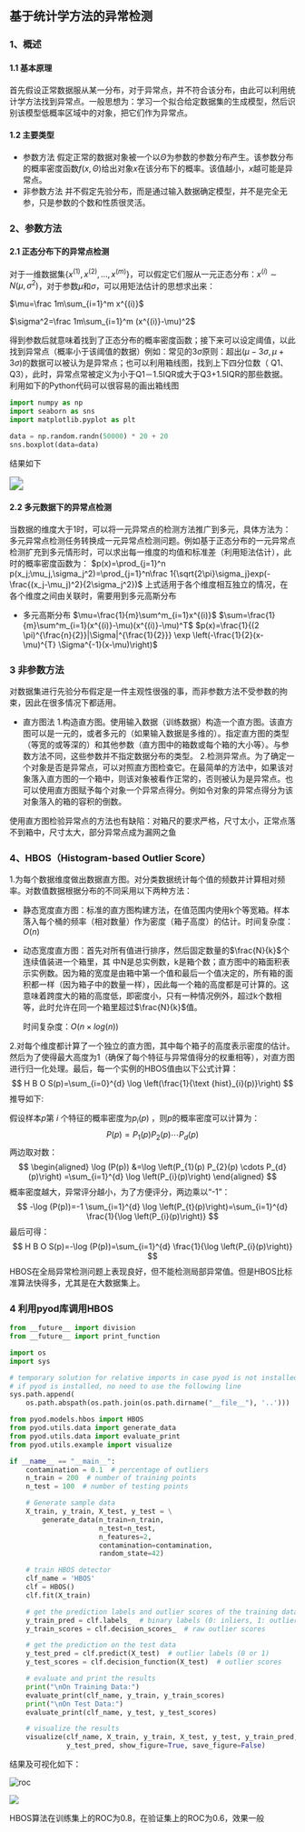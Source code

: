 ## 基于统计学方法的异常检测
### 1、概述

#### 1.1 基本原理
首先假设正常数据服从某一分布，对于异常点，并不符合该分布，由此可以利用统计学方法找到异常点。一般思想为：学习一个拟合给定数据集的生成模型，然后识别该模型低概率区域中的对象，把它们作为异常点。

#### 1.2 主要类型
- 参数方法
假定正常的数据对象被一个以$\Theta$为参数的参数分布产生。该参数分布的概率密度函数$f(x,\Theta)$给出对象$x$在该分布下的概率。该值越小，$x$越可能是异常点。
- 非参数方法
并不假定先验分布，而是通过输入数据确定模型，并不是完全无参，只是参数的个数和性质很灵活。

### 2、参数方法
#### 2.1 正态分布下的异常点检测
对于一维数据集$\{x^{(1)}, x^{(2)}, ..., x^{(m)}\}$，可以假定它们服从一元正态分布：$x^{(i)}\sim N(\mu, \sigma^2)$，对于参数$\mu$和$\sigma$，可以用矩法估计的思想求出来：

$\mu=\frac 1m\sum_{i=1}^m x^{(i)}$

$\sigma^2=\frac 1m\sum_{i=1}^m (x^{(i)}-\mu)^2$

得到参数后就意味着找到了正态分布的概率密度函数；接下来可以设定阈值，以此找到异常点（概率小于该阈值的数据）例如：常见的3$\sigma$原则：超出$(\mu-3\sigma, \mu+3\sigma)$的数据可以被认为是异常点；也可以利用箱线图，找到上下四分位数（		Q1、Q3），此时，异常点常被定义为小于Q1－1.5IQR或大于Q3+1.5IQR的那些数据。
利用如下的Python代码可以很容易的画出箱线图

```python
import numpy as np
import seaborn as sns
import matplotlib.pyplot as plt

data = np.random.randn(50000) * 20 + 20
sns.boxplot(data=data)
```
结果如下

<img src="E:\datawhale\AnomalyDetection\AnomalyDetection\img\箱线图.png" style="zoom:150%;" />

#### 2.2 多元数据下的异常点检测
当数据的维度大于1时，可以将一元异常点的检测方法推广到多元，具体方法为：多元异常点检测任务转换成一元异常点检测问题。例如基于正态分布的一元异常点检测扩充到多元情形时，可以求出每一维度的均值和标准差（利用矩法估计），此时的概率密度函数为：
$p(x)=\prod_{j=1}^n p(x_j;\mu_j,\sigma_j^2)=\prod_{j=1}^n\frac 1{\sqrt{2\pi}\sigma_j}exp(-\frac{(x_j-\mu_j)^2}{2\sigma_j^2})$
上式适用于各个维度相互独立的情况，在各个维度之间由关联时，需要用到多元高斯分布

- 多元高斯分布
$\mu=\frac{1}{m}\sum^m_{i=1}x^{(i)}$
$\sum=\frac{1}{m}\sum^m_{i=1}(x^{(i)}-\mu)(x^{(i)}-\mu)^T$
$p(x)=\frac{1}{(2 \pi)^{\frac{n}{2}}|\Sigma|^{\frac{1}{2}}} \exp \left(-\frac{1}{2}(x-\mu)^{T} \Sigma^{-1}(x-\mu)\right)$

### 3 非参数方法
对数据集进行先验分布假定是一件主观性很强的事，而非参数方法不受参数的拘束，因此在很多情况下都适用。
- 直方图法
1.构造直方图。使用输入数据（训练数据）构造一个直方图。该直方图可以是一元的，或者多元的（如果输入数据是多维的）。指定直方图的类型（等宽的或等深的）和其他参数（直方图中的箱数或每个箱的大小等）。与参数方法不同，这些参数并不指定数据分布的类型。
2.检测异常点。为了确定一个对象是否是异常点，可以对照直方图检查它。在最简单的方法中，如果该对象落入直方图的一个箱中，则该对象被看作正常的，否则被认为是异常点。也可以使用直方图赋予每个对象一个异常点得分。例如令对象的异常点得分为该对象落入的箱的容积的倒数。

使用直方图检验异常点的方法也有缺陷：对箱尺的要求严格，尺寸太小，正常点落不到箱中，尺寸太大，部分异常点成为漏网之鱼

### 4、HBOS（Histogram-based Outlier Score）
1.为每个数据维度做出数据直方图。对分类数据统计每个值的频数并计算相对频率。对数值数据根据分布的不同采用以下两种方法：

* 静态宽度直方图：标准的直方图构建方法，在值范围内使用k个等宽箱。样本落入每个桶的频率（相对数量）作为密度（箱子高度）的估计。时间复杂度：$O(n)$

* 动态宽度直方图：首先对所有值进行排序，然后固定数量的$\frac{N}{k}$个连续值装进一个箱里，其	中N是总实例数，k是箱个数；直方图中的箱面积表示实例数。因为箱的宽度是由箱中第一个值和最后一个值决定的，所有箱的面积都一样（因为箱子中的数量一样），因此每一个箱的高度都是可计算的。这意味着跨度大的箱的高度低，即密度小，只有一种情况例外，超过k个数相等，此时允许在同一个箱里超过$\frac{N}{k}$值。

  时间复杂度：$O(n\times log(n))$

2.对每个维度都计算了一个独立的直方图，其中每个箱子的高度表示密度的估计。然后为了使得最大高度为1（确保了每个特征与异常值得分的权重相等），对直方图进行归一化处理。最后，每一个实例的HBOS值由以下公式计算：
$$
H B O S(p)=\sum_{i=0}^{d} \log \left(\frac{1}{\text {hist}_{i}(p)}\right)
$$
推导如下:

假设样本*p*第 *i* 个特征的概率密度为$p_i(p)$ ，则*p*的概率密度可以计算为：
$$
P(p)=P_{1}(p) P_{2}(p) \cdots P_{d}(p)
$$
两边取对数：
$$
\begin{aligned}
\log (P(p)) &=\log \left(P_{1}(p) P_{2}(p) \cdots P_{d}(p)\right) =\sum_{i=1}^{d} \log \left(P_{i}(p)\right)
\end{aligned}
$$
概率密度越大，异常评分越小，为了方便评分，两边乘以“-1”：
$$
-\log (P(p))=-1 \sum_{i=1}^{d} \log \left(P_{t}(p)\right)=\sum_{i=1}^{d} \frac{1}{\log \left(P_{i}(p)\right)}
$$
最后可得：
$$
H B O S(p)=-\log (P(p))=\sum_{i=1}^{d} \frac{1}{\log \left(P_{i}(p)\right)}
$$
HBOS在全局异常检测问题上表现良好，但不能检测局部异常值。但是HBOS比标准算法快得多，尤其是在大数据集上。

### 4 利用pyod库调用HBOS

```python
from __future__ import division
from __future__ import print_function

import os
import sys

# temporary solution for relative imports in case pyod is not installed
# if pyod is installed, no need to use the following line
sys.path.append(
    os.path.abspath(os.path.join(os.path.dirname("__file__"), '..')))

from pyod.models.hbos import HBOS
from pyod.utils.data import generate_data
from pyod.utils.data import evaluate_print
from pyod.utils.example import visualize

if __name__ == "__main__":
    contamination = 0.1  # percentage of outliers
    n_train = 200  # number of training points
    n_test = 100  # number of testing points

    # Generate sample data
    X_train, y_train, X_test, y_test = \
        generate_data(n_train=n_train,
                      n_test=n_test,
                      n_features=2,
                      contamination=contamination,
                      random_state=42)

    # train HBOS detector
    clf_name = 'HBOS'
    clf = HBOS()
    clf.fit(X_train)

    # get the prediction labels and outlier scores of the training data
    y_train_pred = clf.labels_  # binary labels (0: inliers, 1: outliers)
    y_train_scores = clf.decision_scores_  # raw outlier scores

    # get the prediction on the test data
    y_test_pred = clf.predict(X_test)  # outlier labels (0 or 1)
    y_test_scores = clf.decision_function(X_test)  # outlier scores

    # evaluate and print the results
    print("\nOn Training Data:")
    evaluate_print(clf_name, y_train, y_train_scores)
    print("\nOn Test Data:")
    evaluate_print(clf_name, y_test, y_test_scores)

    # visualize the results
    visualize(clf_name, X_train, y_train, X_test, y_test, y_train_pred,
              y_test_pred, show_figure=True, save_figure=False)
```

结果及可视化如下：

![roc](E:\datawhale\AnomalyDetection\AnomalyDetection\img\hbos-roc.png)

<img src="E:\datawhale\AnomalyDetection\AnomalyDetection\img\hbos-可视化.png"  />

HBOS算法在训练集上的ROC为0.8，在验证集上的ROC为0.6，效果一般
